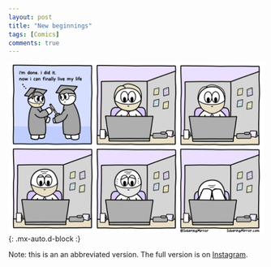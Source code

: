 ```yaml
---
layout: post
title: "New beginnings"
tags: [Comics]
comments: true
---
```



!["New beginnings"](/comics/41.png){: .mx-auto.d-block :}

Note: this is an an abbreviated version. The full version is on [Instagram](https://www.instagram.com/p/CSHktTTt7Ev/).